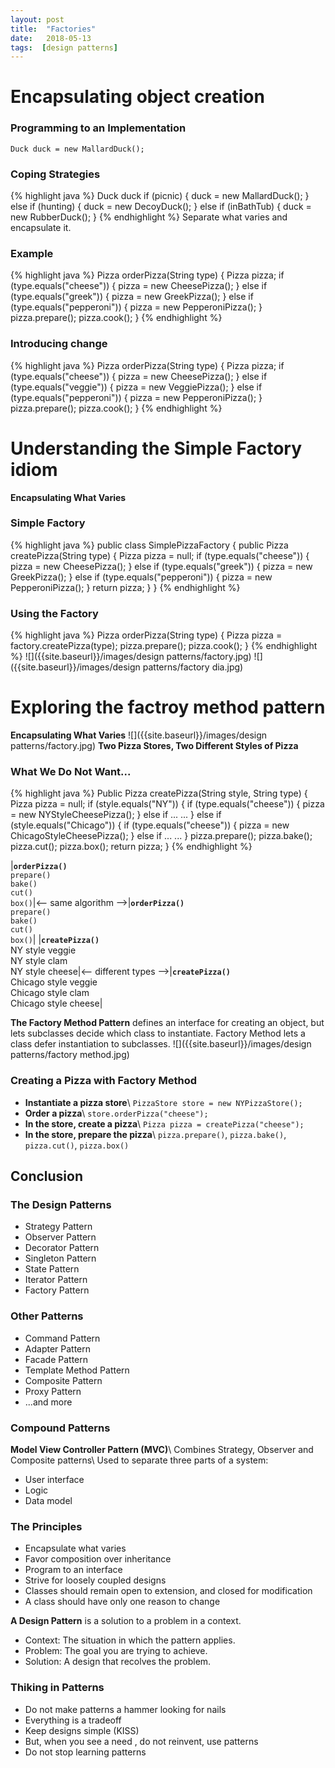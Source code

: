 ```yaml
---
layout: post
title:  "Factories"
date:   2018-05-13
tags:  [design patterns]
---
```

# Encapsulating object creation
### Programming to an Implementation

`Duck duck = new MallardDuck();`
### Coping Strategies
{% highlight java %}
Duck duck
if (picnic) {
    duck = new MallardDuck();
} else if (hunting) {
    duck = new DecoyDuck();
} else if (inBathTub) {
    duck = new RubberDuck();
}
{% endhighlight %}
Separate what varies and encapsulate it.
### Example
{% highlight java %}
Pizza orderPizza(String type) {
    Pizza pizza;
    if (type.equals("cheese")) {
        pizza = new CheesePizza();
    } else if (type.equals("greek")) {
        pizza = new GreekPizza();
    } else if (type.equals("pepperoni")) {
        pizza = new PepperoniPizza();
    }
    pizza.prepare();
    pizza.cook();
}
{% endhighlight %}
### Introducing change
{% highlight java %}
Pizza orderPizza(String type) {
    Pizza pizza;
    if (type.equals("cheese")) {
        pizza = new CheesePizza();
    } else if (type.equals("veggie")) {
        pizza = new VeggiePizza();
    } else if (type.equals("pepperoni")) {
        pizza = new PepperoniPizza();
    }
    pizza.prepare();
    pizza.cook();
}
{% endhighlight %}
# Understanding the Simple Factory idiom
**Encapsulating What Varies**
### Simple Factory
{% highlight java %}
public class SimplePizzaFactory {
    public Pizza createPizza(String type) {
        Pizza pizza = null;
        if (type.equals("cheese")) {
            pizza = new CheesePizza();
        } else if (type.equals("greek")) {
            pizza = new GreekPizza();
        } else if (type.equals("pepperoni")) {
            pizza = new PepperoniPizza();
        }
        return pizza;
    }
}
{% endhighlight %}
### Using the Factory
{% highlight java %}
Pizza orderPizza(String type) {
    Pizza pizza = factory.createPizza(type);
    pizza.prepare();
    pizza.cook();
}
{% endhighlight %}
![]({{site.baseurl}}/images/design patterns/factory.jpg)
![]({{site.baseurl}}/images/design patterns/factory dia.jpg)
<!-- Implementing the Simple Factory idiom -->
# Exploring the factroy method pattern
**Encapsulating What Varies**
![]({{site.baseurl}}/images/design patterns/factory.jpg)
**Two Pizza Stores, Two Different Styles of Pizza**
### What We Do Not Want...
{% highlight java %}
Public Pizza createPizza(String style, String type) {
    Pizza pizza = null;
    if (style.equals("NY")) {
        if (type.equals("cheese")) {
            pizza = new NYStyleCheesePizza();
        } else if ...
        ...
    } else if (style.equals("Chicago")) {
        if (type.equals("cheese")) {
            pizza = new ChicagoStyleCheesePizza();
        } else if ...
        ...
    }
    pizza.prepare();
    pizza.bake();
    pizza.cut();
    pizza.box();
    return pizza;
}
{% endhighlight %}

|**`orderPizza()`**<br>`prepare()`<br>`bake()`<br>`cut()`<br>`box()`|<-- same algorithm -->|**`orderPizza()`**<br>`prepare()`<br>`bake()`<br>`cut()`<br>`box()`|
|**`createPizza()`**<br>NY style veggie<br>NY style clam<br>NY style cheese|<-- different types -->|**`createPizza()`**<br>Chicago style veggie<br>Chicago style clam<br>Chicago style cheese|

**The Factory Method Pattern** defines an interface for creating an object, but lets subclasses decide which class to instantiate. Factory Method lets a class defer instantiation to subclasses.
![]({{site.baseurl}}/images/design patterns/factory method.jpg)
### Creating a Pizza with Factory Method
* **Instantiate a pizza store**\\
`PizzaStore store = new NYPizzaStore();`
* **Order a pizza**\\
`store.orderPizza("cheese");`
* **In the store, create a pizza**\\
`Pizza pizza = createPizza("cheese");`
* **In the store, prepare the pizza**\\
`pizza.prepare()`, `pizza.bake()`, `pizza.cut()`, `pizza.box()`

<!-- Implementing the factory method pattern -->
## Conclusion
### The Design Patterns
* Strategy Pattern
* Observer Pattern
* Decorator Pattern
* Singleton Pattern
* State Pattern
* Iterator Pattern
* Factory Pattern

### Other Patterns
* Command Pattern
* Adapter Pattern
* Facade Pattern
* Template Method Pattern
* Composite Pattern
* Proxy Pattern
* ...and more

### Compound Patterns
**Model View Controller Pattern (MVC)**\\
Combines Strategy, Observer and Composite patterns\\
Used to separate three parts of a system:
* User interface
* Logic
* Data model

### The Principles
* Encapsulate what varies
* Favor composition over inheritance
* Program to an interface
* Strive for loosely coupled designs
* Classes should remain open to extension, and closed for modification
* A class should have only one reason to change

**A Design Pattern** is a solution to a problem in a context.
* Context: The situation in which the pattern applies.
* Problem: The goal you are trying to achieve.
* Solution: A design that recolves the problem.

### Thiking in Patterns
* Do not make patterns a hammer looking for nails
* Everything is a tradeoff
* Keep designs simple (KISS)
* But, when you see a need , do not reinvent, use patterns
* Do not stop learning patterns